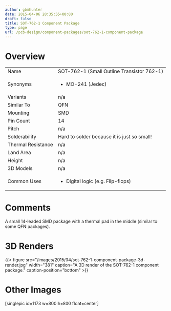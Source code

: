 ```yaml
---
author: gbmhunter
date: 2015-04-06 20:35:55+00:00
draft: false
title: SOT-762-1 Component Package
type: page
url: /pcb-design/component-packages/sot-762-1-component-package
---
```


# Overview


<table style="width: 600px;" >
<tbody >
<tr >

<td >Name
</td>

<td >SOT-762-1 (Small Outline Transistor 762-1)
</td>
</tr>
<tr >

<td >Synonyms
</td>

<td >



  * MO-241 (Jedec)


</td>
</tr>
<tr >

<td >Variants
</td>

<td >n/a
</td>
</tr>
<tr >

<td >Similar To
</td>

<td >QFN
</td>
</tr>
<tr >

<td >Mounting
</td>

<td >SMD
</td>
</tr>
<tr >

<td >Pin Count
</td>

<td >14
</td>
</tr>
<tr >

<td >Pitch
</td>

<td >n/a
</td>
</tr>
<tr >

<td >Solderability
</td>

<td >Hard to solder because it is just so small!
</td>
</tr>
<tr >

<td >Thermal Resistance
</td>

<td >n/a
</td>
</tr>
<tr >

<td >Land Area
</td>

<td >n/a
</td>
</tr>
<tr >

<td >Height
</td>

<td >n/a
</td>
</tr>
<tr >

<td >3D Models
</td>

<td >n/a
</td>
</tr>
<tr >

<td >Common Uses
</td>

<td >



  * Digital logic (e.g. Flip-flops)


</td>
</tr>
</tbody>
</table>


# Comments




A small 14-leaded SMD package with a thermal pad in the middle (similar to some QFN packages).




# 3D Renders


{{< figure src="/images/2015/04/sot-762-1-component-package-3d-render.jpg" width="381" caption="A 3D render of the SOT-762-1 component package." caption-position="bottom" >}}


# Other Images




[singlepic id=1173 w=800 h=800 float=center]

